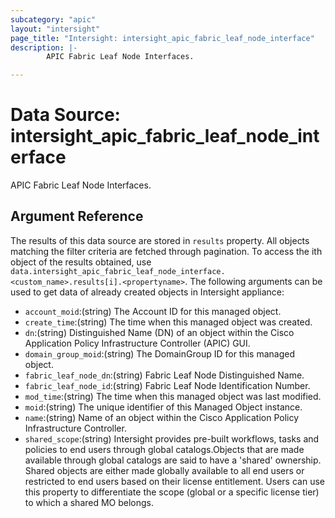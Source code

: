 ```yaml
---
subcategory: "apic"
layout: "intersight"
page_title: "Intersight: intersight_apic_fabric_leaf_node_interface"
description: |-
        APIC Fabric Leaf Node Interfaces.

---
```


# Data Source: intersight_apic_fabric_leaf_node_interface
APIC Fabric Leaf Node Interfaces.
## Argument Reference
The results of this data source are stored in `results` property.
All objects matching the filter criteria are fetched through pagination.
To access the ith object of the results obtained, use `data.intersight_apic_fabric_leaf_node_interface.<custom_name>.results[i].<propertyname>`.
The following arguments can be used to get data of already created objects in Intersight appliance:
* `account_moid`:(string) The Account ID for this managed object. 
* `create_time`:(string) The time when this managed object was created. 
* `dn`:(string) Distinguished Name (DN) of an object within the Cisco Application Policy Infrastructure Controller (APIC) GUI. 
* `domain_group_moid`:(string) The DomainGroup ID for this managed object. 
* `fabric_leaf_node_dn`:(string) Fabric Leaf Node Distinguished Name. 
* `fabric_leaf_node_id`:(string) Fabric Leaf Node Identification Number. 
* `mod_time`:(string) The time when this managed object was last modified. 
* `moid`:(string) The unique identifier of this Managed Object instance. 
* `name`:(string) Name of an object within the Cisco Application Policy Infrastructure Controller. 
* `shared_scope`:(string) Intersight provides pre-built workflows, tasks and policies to end users through global catalogs.Objects that are made available through global catalogs are said to have a 'shared' ownership. Shared objects are either made globally available to all end users or restricted to end users based on their license entitlement. Users can use this property to differentiate the scope (global or a specific license tier) to which a shared MO belongs. 
 
